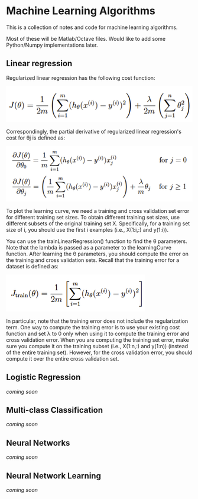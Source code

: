 # Machine Learning Algorithms

This is a collection of notes and code for machine learning algorithms.

Most of these will be Matlab/Octave files. Would like to add some Python/Numpy implementations later.



## Linear regression

Regularized linear regression has the following cost function:

![regularized linear regression cost function](images/regularized-linear-regression-cost-function.png)


Correspondingly, the partial derivative of regularized linear regression's cost for θj is defined as:

![Regularized linear regression gradient](images/regularized-linear-regression-gradient.png)


To plot the learning curve, we need a training and cross validation set
error for different training set sizes. To obtain different training set sizes,
use different subsets of the original training set X. Specifically, for
a training set size of i, you should use the first i examples (i.e., X(1:i,:)
and y(1:i)).

You can use the trainLinearRegression() function to find the θ parameters. Note
that the lambda is passed as a parameter to the learningCurve function.
After learning the θ parameters, you should compute the error on the training
and cross validation sets. Recall that the training error for a dataset is
defined as:

![Calculating training error](images/calculating-training-error.png)

In particular, note that the training error does not include the regularization
term. One way to compute the training error is to use your existing
cost function and set λ to 0 only when using it to compute the training error
and cross validation error. When you are computing the training set error,
make sure you compute it on the training subset (i.e., X(1:n,:) and y(1:n))
(instead of the entire training set). However, for the cross validation error,
you should compute it over the entire cross validation set.


## Logistic Regression

*coming soon*

## Multi-class Classification

*coming soon*

## Neural Networks

*coming soon*

## Neural Network Learning

*coming soon*